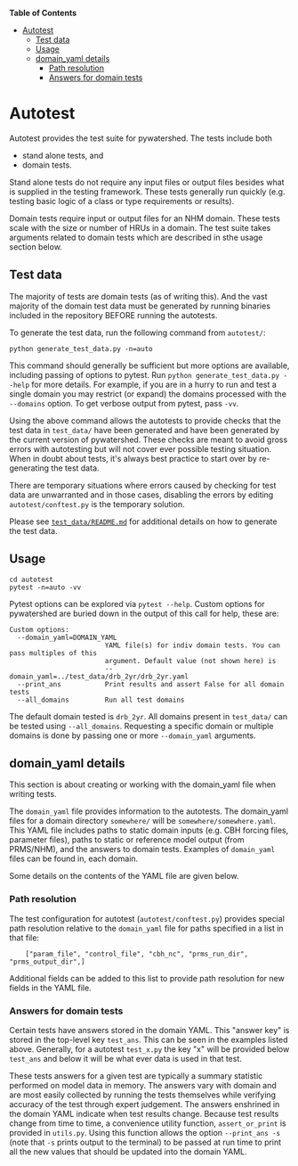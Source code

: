 <!-- START doctoc generated TOC please keep comment here to allow auto update -->
<!-- DON'T EDIT THIS SECTION, INSTEAD RE-RUN doctoc TO UPDATE -->
**Table of Contents**

- [Autotest](#autotest)
  - [Test data](#test-data)
  - [Usage](#usage)
  - [domain_yaml details](#domain_yaml-details)
    - [Path resolution](#path-resolution)
    - [Answers for domain tests](#answers-for-domain-tests)

<!-- END doctoc generated TOC please keep comment here to allow auto update -->

# Autotest

Autotest provides the test suite for pywatershed. The tests include
both
  * stand alone tests, and
  * domain tests.

Stand alone tests do not require any input files or output files besides what
is supplied in the testing framework. These tests generally run quickly
(e.g. testing basic logic of a class or type requirements or results).

Domain tests require input or output files for an NHM domain. These tests
scale with the size or number of HRUs in a domain. The test suite takes
arguments related to domain tests which are described in sthe usage section below.

## Test data
The majority of tests are domain tests (as of writing this). And the vast majority of the
domain test data must be generated by running binaries included in the repository BEFORE
running the autotests. 

To generate the test data, run the following command from `autotest/`:

```shell
python generate_test_data.py -n=auto
```

This command should generally be sufficient but more options are available, including
passing of options to pytest. Run `python generate_test_data.py --help` for more details.
For example, if you are in a hurry to run and test a single domain you may restrict
(or expand) the domains processed with the `--domains` option. To get verbose output
from pytest, pass `-vv`. 

Using the above command allows the autotests to provide checks that the test data in
`test_data/` have been generated and have been generated by the current version of
pywatershed. These checks are meant to avoid gross errors with autotesting but will
not cover ever possible testing situation. When in doubt about tests, it's always best
practice to start over by re-generating the test data.

There are temporary situations where errors caused by checking for test data are
unwarranted and in those cases, disabling the errors by editing `autotest/conftest.py`
is the temporary solution.

Please see [`test_data/README.md`](../test_data/README.md) for additional details on how
to generate the test data.

## Usage

```
cd autotest
pytest -n=auto -vv
```

Pytest options can be explored via `pytest --help`. Custom options for
pywatershed are buried down in the output of this call for help, these are:

```
Custom options:
  --domain_yaml=DOMAIN_YAML
                        YAML file(s) for indiv domain tests. You can pass multiples of this
                        argument. Default value (not shown here) is
                        --domain_yaml=../test_data/drb_2yr/drb_2yr.yaml
  --print_ans           Print results and assert False for all domain tests
  --all_domains         Run all test domains
```

The default domain tested is `drb_2yr`. All domains present in `test_data/`
can be tested using `--all_domains`. Requesting a specific domain or multiple
domains is done by passing one or more `--domain_yaml` arguments. 

## domain_yaml details

This section is about creating or working with the domain_yaml file when
writing tests.

The `domain_yaml` file provides information to the autotests. The domain_yaml
files for a domain directory `somewhere/` will be `somewhere/somewhere.yaml`. 
This YAML file includes paths to static domain inputs (e.g. CBH forcing files,
parameter files), paths to static or reference model output (from PRMS/NHM),
and the answers to domain tests. Examples of `domain_yaml` files can be found
in, each domain.

Some details on the contents of the YAML file are given below.

### Path resolution
The test configuration for autotest (`autotest/conftest.py`) provides special
path resolution relative to the `domain_yaml` file for paths specified in a
list in that file:

```  
    ["param_file", "control_file", "cbh_nc", "prms_run_dir", "prms_output_dir",]
```

Additional fields can be added to this list to provide path resolution for new
fields in the YAML file. 


### Answers for domain tests
Certain tests have answers stored in the domain YAML. This "answer key" is
stored in the top-level key `test_ans`. This can be seen in the examples
listed above. Generally, for a autotest `test_x.py` the key "x" will be
provided below `test_ans` and below it will be what ever data is used in
that test.

These tests answers for a given test are typically a summary statistic
performed on model data in memory. The answers vary with domain and
are most easily collected by running the tests themselves while
verifying accuracy of the test through expert judgement. The answers
enshrined in the domain YAML indicate when test results change. Because
test results change from time to time, a convenience utility function,
`assert_or_print` is provided in `utils.py`. Using this function allows
the option `--print_ans -s` (note that `-s` prints output to the terminal)
to be passed at run time to print all the new values that should be
updated into the domain YAML.

